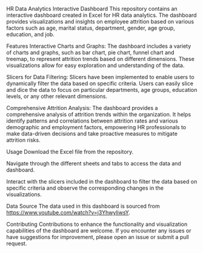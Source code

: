 HR Data Analytics Interactive Dashboard
This repository contains an interactive dashboard created in Excel for HR data analytics. The dashboard provides visualizations and insights on employee attrition based on various factors such as age, marital status, department, gender, age group, education, and job.

Features
Interactive Charts and Graphs: The dashboard includes a variety of charts and graphs, such as bar chart, pie chart, funnel chart and treemap, to represent attrition trends based on different dimensions. These visualizations allow for easy exploration and understanding of the data.

Slicers for Data Filtering: Slicers have been implemented to enable users to dynamically filter the data based on specific criteria. Users can easily slice and dice the data to focus on particular departments, age groups, education levels, or any other relevant dimensions.

Comprehensive Attrition Analysis: The dashboard provides a comprehensive analysis of attrition trends within the organization. It helps identify patterns and correlations between attrition rates and various demographic and employment factors, empowering HR professionals to make data-driven decisions and take proactive measures to mitigate attrition risks.

Usage
Download the Excel file from the repository.

Navigate through the different sheets and tabs to access the data and dashboard.

Interact with the slicers included in the dashboard to filter the data based on specific criteria and observe the corresponding changes in the visualizations.


Data Source
The data used in this dashboard is sourced from https://www.youtube.com/watch?v=j3YhwyliwsY.

Contributing
Contributions to enhance the functionality and visualization capabilities of the dashboard are welcome. If you encounter any issues or have suggestions for improvement, please open an issue or submit a pull request.
